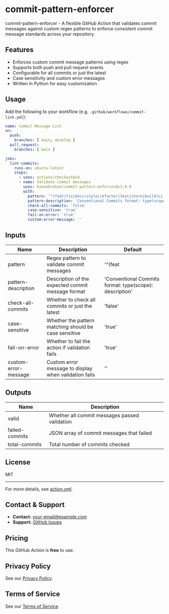 # commit-pattern-enforcer

commit-pattern-enforcer - A flexible GitHub Action that validates commit messages against custom regex patterns to enforce consistent commit message standards across your repository.

## Features
- Enforces custom commit message patterns using regex
- Supports both push and pull request events
- Configurable for all commits or just the latest
- Case sensitivity and custom error messages
- Written in Python for easy customization

## Usage
Add the following to your workflow (e.g. `.github/workflows/commit-lint.yml`):

```yaml
name: Commit Message Lint
on:
  push:
    branches: [ main, develop ]
  pull_request:
    branches: [ main ]

jobs:
  lint-commits:
    runs-on: ubuntu-latest
    steps:
      - uses: actions/checkout@v4
      - name: Validate commit messages
        uses: haseebrehan/commit-pattern-enforcer@v1.0.0
        with:
          pattern: '^(feat|fix|docs|style|refactor|test|chore|build|ci|perf|revert)(\(.+\))?: .+'
          pattern-description: 'Conventional Commits format: type(scope): description'
          check-all-commits: 'false'
          case-sensitive: 'true'
          fail-on-error: 'true'
          custom-error-message: ''
```

## Inputs
| Name                  | Description                                                      | Default                                                      |
|-----------------------|------------------------------------------------------------------|--------------------------------------------------------------|
| pattern               | Regex pattern to validate commit messages                        | '^(feat|fix|docs|style|refactor|test|chore|build|ci|perf|revert)(\(.+\))?: .+' |
| pattern-description   | Description of the expected commit message format                | 'Conventional Commits format: type(scope): description'      |
| check-all-commits     | Whether to check all commits or just the latest                  | 'false'                                                      |
| case-sensitive        | Whether the pattern matching should be case sensitive            | 'true'                                                       |
| fail-on-error         | Whether to fail the action if validation fails                   | 'true'                                                       |
| custom-error-message  | Custom error message to display when validation fails            | ''                                                           |

## Outputs
| Name            | Description                                      |
|-----------------|--------------------------------------------------|
| valid           | Whether all commit messages passed validation     |
| failed-commits  | JSON array of commit messages that failed        |
| total-commits   | Total number of commits checked                  |

## License
MIT

---

For more details, see [action.yml](action.yml).

## Contact & Support

- **Contact:** [your-email@example.com](mailto:your-email@example.com)
- **Support:** [GitHub Issues](https://github.com/OpenMinedAI/commit-pattern-enforcer/issues)

## Pricing

This GitHub Action is **free** to use.

## Privacy Policy

See our [Privacy Policy](https://github.com/OpenMinedAI/commit-pattern-enforcer/blob/main/PRIVACY.md).

## Terms of Service

See our [Terms of Service](https://github.com/OpenMinedAI/commit-pattern-enforcer/blob/main/TERMS.md).
